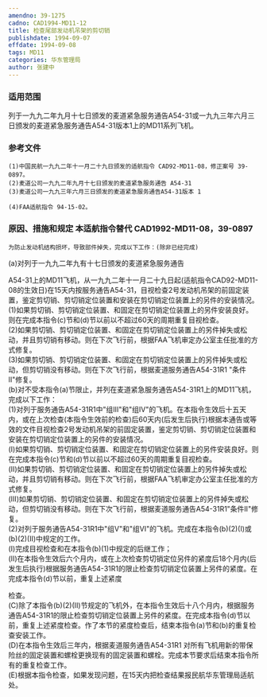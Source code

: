 ```yaml
---
amendno: 39-1275  
cadno: CAD1994-MD11-12  
title: 检查尾部发动机吊架的剪切销  
publishdate: 1994-09-07  
effdate: 1994-09-08  
tags: MD11  
categories: 华东管理局  
author: 张建中  
---
```

  
### 适用范围  
列于一九九二年九月十七日颁发的麦道紧急服务通告A54-31或一九九三年六月三日颁发的麦道紧急服务通告A54-31版本1上的MD11系列飞机。  
  
<!--more-->  
### 参考文件  
    (1)中国民航一九九二年十一月二十九日颁发的适航指令 CAD92-MD11-08，修正案号 39-0897。  
    (2)麦道公司一九九二年九月十七日颁发的麦道紧急服务通告 A54-31  
    (3)麦道公司一九九三年六月三日颁发的麦道紧急服务通告A54-31版本 1  
  
    (4)FAA适航指令 94-15-02。  
  
### 原因、措施和规定 本适航指令替代 CAD1992-MD11-08，39-0897  
    为防止发动机结构损坏，导致部件掉失，完成以下工作：(除非已经完成)  
(a)对列于一九九二年九有十七日颁发的麦道紧急服务通告  
      
A54-31上的MD11飞机，从一九九二年十一月二十九日起(适航指令CAD92-MD11-08的生效日)在15天内按服务通告A54-31，目视检查2号发动机吊架的前固定装置，鉴定剪切销、剪切销定位装置和安装在剪切销定位装置上的另件的安装情况。  
    (1)如果剪切销、剪切销定位装置、和固定在剪切销定位装置上的另件安装良好。则在完成本指令(c)节和(d)节以前以不超过60天的周期重复目视检查。  
    (2)如果剪切销、剪切销定位装置、和固定在剪切销定位装置上的另件掉失或松动，并且剪切销有移动。则在下次飞行前，根据FAA飞机审定办公室主任批准的方式修复。  
    (3)如果剪切销、剪切销定位装置、和固定在剪切销定位装置上的另件掉失或松动，但剪切销没有移动。则在下次飞行前，根据麦道服务通告A54-31R1 "条件Ⅱ"修复。  
(b)对不受本指令(a)节限止，并列在麦道紧急服务通告A54-31R1上的MD11飞机，完成以下工作：  
    (1)对列于服务通告A54-31R1中"组Ⅲ"和"组Ⅳ"的飞机。在本指令生效后十五天内，或在上次检查(本指令生效前的检查)后60天内(后发生后执行)根据本通告或等效的文件目视检查2号发动机吊架的前固定装置，鉴定剪切销、剪切销定位装置和安装在剪切销定位装置上的另件的安装情况。  
    (Ⅰ)如果剪切销、剪切销定位装置、和固定在剪切销定位装置上的另件安装良好。则在完成本指令(c)节和(d)节以前以不超过60天的周期重复目视检查。  
    (Ⅱ)如果剪切销、剪切销定位装置、和固定在剪切销定位装置上的另件掉失或松动，并且剪切销有移动。则在下次飞行前，根据FAA飞机审定办公室主任批准的方式修复。  
    (Ⅲ)如果剪切销、剪切销定位装置、和固定在剪切销定位装置上的另件掉失或松动，但剪切销没有移动。则在下次飞行前，根据麦道服务通告A54-31R1"条件Ⅱ"修复。  
    (2)对列于服务通告A54-31R1中"组Ⅴ"和"组Ⅵ"的飞机。完成在本指令(b)(2)(Ⅰ)或(b)(2)(Ⅱ)中规定的工作。  
    (Ⅰ)完成目视检查和在本指令(b)(1)中规定的后继工作；  
    (Ⅱ)在本指令生效后六个月内，或在上次检查剪切销定位另件的紧度后18个月内(后发生后执行)根据服务通告A54-31R1的限止检查剪切销定位装置上另件的紧度。在完成本指令(d)节以前，重复上述紧度  
  
      
检查。  
    (C)除了本指令(b)(2)(Ⅱ)节规定的飞机外，在本指令生效后十八个月内，根据服务通告A54-31R1的限止检查剪切销定位装置上另件的紧度。在完成本指令(d)节以前，重复上述紧度检查。作了本节的紧度检查后，结束本指令(a)节和(b)的重复检查安装工作。  
(D)在本指令生效后三年内，根据麦道服务通告A54-31R1 对所有飞机用新的带保险丝的固定装置和螺栓更换现有的固定装置和螺栓。完成本节要求后结束本指令所有的重复检查工作。  
    (E)根据本指令检查，如果发现问题，在15天内把检查结果报民航华东管理局适航处。  
  
